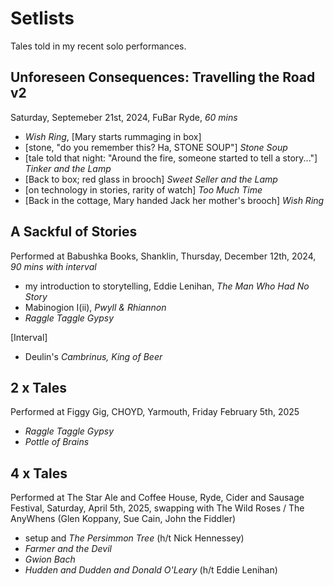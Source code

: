 # Setlists

Tales told in my recent solo performances.

## Unforeseen Consequences: Travelling the Road v2

Saturday, Septemeber 21st, 2024, FuBar Ryde, *60 mins*

- *Wish Ring*, [Mary starts rummaging in box]
- [stone, "do you remember this? Ha, STONE SOUP"] *Stone Soup*
- [tale told that night: "Around the fire, someone started to tell a story..."] *Tinker and the Lamp*
- [Back to box; red glass in brooch] *Sweet Seller and the Lamp*
- [on technology in stories, rarity of watch] *Too Much Time*
- [Back in the cottage, Mary handed Jack her mother's brooch] *Wish Ring*

## A Sackful of Stories

Performed at Babushka Books, Shanklin, Thursday, December 12th, 2024, *90 mins with interval*

- my introduction to storytelling, Eddie Lenihan, *The Man Who Had No Story*
- Mabinogion I(ii), *Pwyll & Rhiannon*
- *Raggle Taggle Gypsy*

[Interval]

- Deulin's *Cambrinus, King of Beer*

## 2 x Tales

Performed at Figgy Gig, CHOYD, Yarmouth, Friday February 5th, 2025

- *Raggle Taggle Gypsy*
- *Pottle of Brains*

## 4 x Tales

Performed at The Star Ale and Coffee House, Ryde, Cider and Sausage Festival, Saturday, April 5th, 2025, swapping with The Wild Roses / The AnyWhens (Glen Koppany, Sue Cain, John the Fiddler)

- setup and *The Persimmon Tree* (h/t Nick Hennessey)
- *Farmer and the Devil*
- *Gwion Bach*
- *Hudden and Dudden and Donald O'Leary* (h/t Eddie Lenihan)
